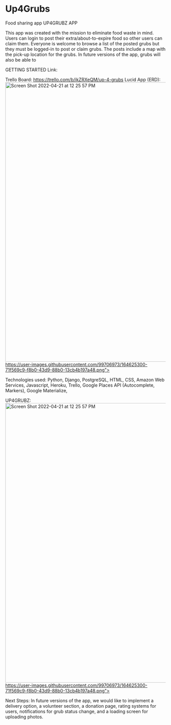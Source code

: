 # Up4Grubs
Food sharing app
UP4GRUBZ APP

This app was created with the mission to eliminate food waste in mind. Users can login to post  their extra/about-to-expire food so other users can claim them. Everyone is welcome to browse a list of the posted grubs but they must be logged-in to post or claim grubs. The posts include a map with the pick-up location for the grubs. In future versions of the app, grubs will also be able to  

GETTING STARTED
Link: 

Trello Board: https://trello.com/b/ikZRXeQM/up-4-grubs
Lucid App (ERD):
<img width="879" alt="Screen Shot 2022-04-21 at 12 25 57 PM" src="https://user-images.githubusercontent.com/99706973/164625240-96671775-0324-4dea-b720-9d1cd9a2a1e2.png">
https://user-images.githubusercontent.com/99706973/164625300-71f569c9-f8b0-43d9-88b0-13cb4b197a48.png">


Technologies used: Python, Django, PostgreSQL, HTML, CSS, Amazon Web Services, Javascript, Heroku, Trello, Google Places API (Autocomplete, Markers), Google Materialize,  

UP4GRUBZ:
<img width="879" alt="Screen Shot 2022-04-21 at 12 25 57 PM" src="https://user-images.githubusercontent.com/99706973/164625240-96671775-0324-4dea-b720-9d1cd9a2a1e2.png">
https://user-images.githubusercontent.com/99706973/164625300-71f569c9-f8b0-43d9-88b0-13cb4b197a48.png">





Next Steps: In future versions of the app, we would like to implement a delivery option, a volunteer section, a donation page, rating systems for users, notifications for grub status change, and a loading screen for uploading photos. 
